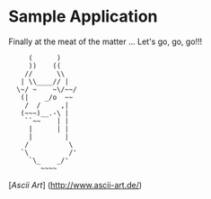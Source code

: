 # Sample Application

Finally at the meat of the matter ...
Let's go, go, go!!!

         (      )
         ))    ((
        //      \\
       | \\____// |
      \~/ ~    ~\/~~/
       (|    _/o  ~~
        /  /     ,|
       (~~~)__.-\ |
        ``~~    | |
         |      | |
         |        |
        /          \
       `\          /'
         `\_    _/'
            ~~~~

[*Ascii Art*] (http://www.ascii-art.de/)